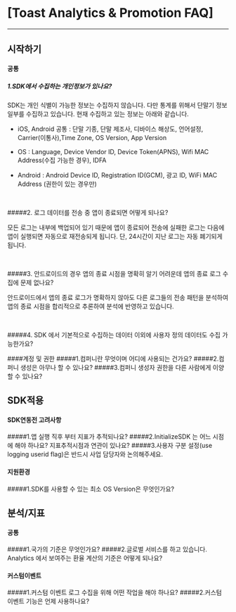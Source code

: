 # [Toast Analytics & Promotion FAQ]
***

## 시작하기
#### 공통
##### 1.SDK에서 수집하는 개인정보가 있나요?
 

SDK는 개인 식별이 가능한 정보는 수집하지 않습니다. 다만 통계를 위해서 단말기 정보 일부를 수집하고 있습니다.
현재 수집하고 있는 정보는 아래와 같습니다.
* iOS, Android 공통 : 단말 기종, 단말 제조사, 디바이스 해상도, 언어설정, Carrier(이통사),Time Zone, OS Version, App Version 

* OS : Language, Device Vendor ID, Device Token(APNS), Wifi MAC Address(수집 가능한 경우), IDFA

* Android : Android Device ID, Registration ID(GCM), 광고 ID, WiFi MAC Address (권한이 있는 경우만) 

<BR>


#####2. 로그 데이터를 전송 중 앱이 종료되면 어떻게 되나요?

모든 로그는 내부에 백업되어 있기 때문에 앱이 종료되어 전송에 실패한 로그는 다음에 앱이 실행되면 자동으로
재전송되게 됩니다. 단, 24시간이 지난 로그는 자동 폐기되게 됩니다.


<BR>

#####3. 안드로이드의 경우 앱의 종료 시점을 명확히 알기 어려운데 앱의 종료 로그 수집에 문제 없나요?

안드로이드에서 앱의 종료 로그가 명확하지 않아도 다른 로그들의 전송 패턴을 분석하여 앱의 종료 시점을 합리적으로 추론하여 분석에 반영하고 있습니다.

<BR>

#####4. SDK 에서 기본적으로 수집하는 데이터 이외에 사용자 정의 데이터도 수집 가능한가요?
<BR>


####계정 및 권한
#####1.컴퍼니란 무엇이며 어디에 사용되는 건가요?
#####2.컴퍼니 생성은 아무나 할 수 있나요?
#####3.컴퍼니 생성자 권한을 다른 사람에게 이양할 수 있나요?


## SDK적용
#### SDK연동전 고려사항
#####1.앱 실행 직후 부터 지표가 추적되나요?
#####2.InitializeSDK 는 어느 시점에 해야 하나요? 지표추적시점과 연관이 있나요?
#####3.사용자 구분 설정(use logging userid flag)은 반드시 사업 담당자와 논의해주세요.

#### 지원환경
#####1.SDK를 사용할 수 있는 최소 OS Version은 무엇인가요?


## 분석/지표
#### 공통
#####1.국가의 기준은 무엇인가요?
#####2.글로벌 서비스를 하고 있습니다. Analytics 에서 보여주는 환율 계산의 기준은 어떻게 되나요?


#### 커스텀이벤트
#####1.커스텀 이벤트 로그 수집을 위해 어떤 작업을 해야 하나요?
#####2.커스텀 이벤트 기능은 언제 사용하나요?
